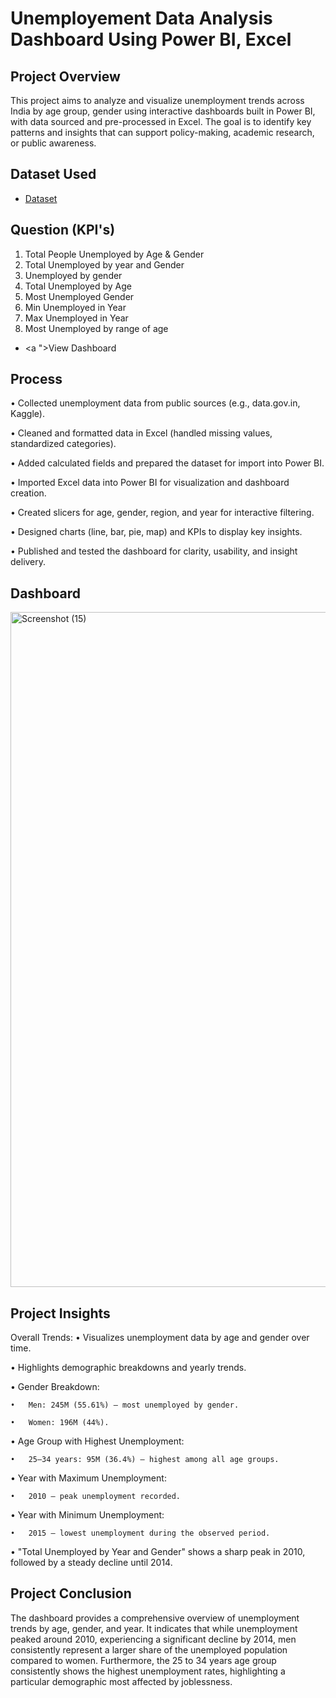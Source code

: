 # Unemployement Data Analysis Dashboard Using Power BI, Excel
## Project Overview 
This project aims to analyze and visualize unemployment trends across India by age group, gender using interactive dashboards built in Power BI, with data sourced and pre-processed in Excel. The goal is to identify key patterns and insights that can support policy-making, academic research, or public awareness. 

## Dataset Used
- <a href= "https://github.com/Mayuri2234/Unemployement-Dashboard-/blob/main/Unemployement%20Dataset.xlsx">Dataset</a>

## Question (KPI's)
1. Total People Unemployed by Age & Gender
2. Total Unemployed by year and Gender
3. Unemployed by gender
4. Total Unemployed by Age
5.  Most Unemployed Gender
6. Min Unemployed in Year
7. Max Unemployed in Year
8. Most Unemployed by range of age
- <a ">View Dashboard</a>

## Process
•	Collected unemployment data from public sources (e.g., data.gov.in, Kaggle).

•	Cleaned and formatted data in Excel (handled missing values, standardized categories).

•	Added calculated fields and prepared the dataset for import into Power BI.

•	Imported Excel data into Power BI for visualization and dashboard creation.

•	Created slicers for age, gender, region, and year for interactive filtering.

•	Designed charts (line, bar, pie, map) and KPIs to display key insights.

•	Published and tested the dashboard for clarity, usability, and insight delivery.

## Dashboard
<img width="1920" height="1080" alt="Screenshot (15)" src="https://github.com/user-attachments/assets/cf6f5a5f-e633-4419-9512-bcde8333ad83" />

## Project Insights
Overall Trends:
•	Visualizes unemployment data by age and gender over time.

•	Highlights demographic breakdowns and yearly trends.

•  Gender Breakdown:

    •	Men: 245M (55.61%) — most unemployed by gender.
    
    •	Women: 196M (44%).
•  Age Group with Highest Unemployment:

    •	25–34 years: 95M (36.4%) — highest among all age groups.
    
•  Year with Maximum Unemployment:

    •	2010 — peak unemployment recorded.
    
•  Year with Minimum Unemployment:

    •	2015 — lowest unemployment during the observed period.

•	"Total Unemployed by Year and Gender" shows a sharp peak in 2010, followed by a steady decline until 2014.

## Project Conclusion
The dashboard provides a comprehensive overview of unemployment trends by age, gender, and year. It indicates that while unemployment peaked around 2010, experiencing a significant decline by 2014, men consistently represent a larger share of the unemployed population compared to women. Furthermore, the 25 to 34 years age group consistently shows the highest unemployment rates, highlighting a particular demographic most affected by joblessness.








